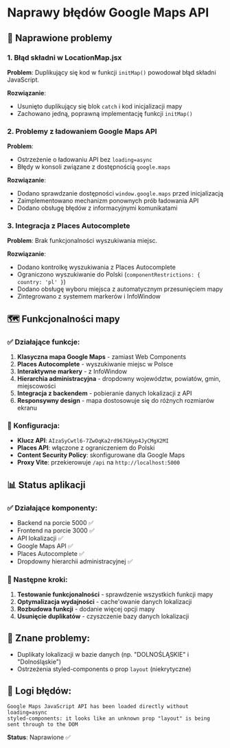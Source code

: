 # Naprawy błędów Google Maps API

## 🔧 Naprawione problemy

### 1. Błąd składni w LocationMap.jsx
**Problem**: Duplikujący się kod w funkcji `initMap()` powodował błąd składni JavaScript.

**Rozwiązanie**: 
- Usunięto duplikujący się blok `catch` i kod inicjalizacji mapy
- Zachowano jedną, poprawną implementację funkcji `initMap()`

### 2. Problemy z ładowaniem Google Maps API
**Problem**: 
- Ostrzeżenie o ładowaniu API bez `loading=async`
- Błędy w konsoli związane z dostępnością `google.maps`

**Rozwiązanie**:
- Dodano sprawdzanie dostępności `window.google.maps` przed inicjalizacją
- Zaimplementowano mechanizm ponownych prób ładowania API
- Dodano obsługę błędów z informacyjnymi komunikatami

### 3. Integracja z Places Autocomplete
**Problem**: Brak funkcjonalności wyszukiwania miejsc.

**Rozwiązanie**:
- Dodano kontrolkę wyszukiwania z Places Autocomplete
- Ograniczono wyszukiwanie do Polski (`componentRestrictions: { country: 'pl' }`)
- Dodano obsługę wyboru miejsca z automatycznym przesunięciem mapy
- Zintegrowano z systemem markerów i InfoWindow

## 🗺️ Funkcjonalności mapy

### ✅ Działające funkcje:
1. **Klasyczna mapa Google Maps** - zamiast Web Components
2. **Places Autocomplete** - wyszukiwanie miejsc w Polsce
3. **Interaktywne markery** - z InfoWindow
4. **Hierarchia administracyjna** - dropdowny województw, powiatów, gmin, miejscowości
5. **Integracja z backendem** - pobieranie danych lokalizacji z API
6. **Responsywny design** - mapa dostosowuje się do różnych rozmiarów ekranu

### 🔧 Konfiguracja:
- **Klucz API**: `AIzaSyCwtl6-7ZwOqKa2rd967GHyp4JyCMgX2MI`
- **Places API**: włączone z ograniczeniem do Polski
- **Content Security Policy**: skonfigurowane dla Google Maps
- **Proxy Vite**: przekierowuje `/api` na `http://localhost:5000`

## 📊 Status aplikacji

### ✅ Działające komponenty:
- Backend na porcie 5000 ✅
- Frontend na porcie 3000 ✅
- API lokalizacji ✅
- Google Maps API ✅
- Places Autocomplete ✅
- Dropdowny hierarchii administracyjnej ✅

### 🔄 Następne kroki:
1. **Testowanie funkcjonalności** - sprawdzenie wszystkich funkcji mapy
2. **Optymalizacja wydajności** - cache'owanie danych lokalizacji
3. **Rozbudowa funkcji** - dodanie więcej opcji mapy
4. **Usunięcie duplikatów** - czyszczenie bazy danych lokalizacji

## 🐛 Znane problemy:
- Duplikaty lokalizacji w bazie danych (np. "DOLNOŚLĄSKIE" i "Dolnośląskie")
- Ostrzeżenia styled-components o prop `layout` (niekrytyczne)

## 📝 Logi błędów:
```
Google Maps JavaScript API has been loaded directly without loading=async
styled-components: it looks like an unknown prop "layout" is being sent through to the DOM
```

**Status**: Naprawione ✅ 